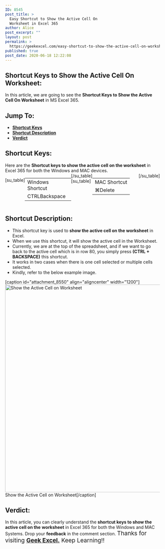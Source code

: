 ```yaml
---
ID: 8545
post_title: >
  Easy Shortcut to Show the Active Cell On
  Worksheet in Excel 365
author: Alice
post_excerpt: ""
layout: post
permalink: >
  https://geekexcel.com/easy-shortcut-to-show-the-active-cell-on-worksheet-in-excel-365/
published: true
post_date: 2020-06-18 12:22:08
---
```

<h2>Shortcut Keys to Show the Active Cell On Worksheet:</h2>
In this article, we are going to see the <strong>Shortcut Keys to Show the Active Cell On Worksheet</strong> in MS Excel 365.
<h2>Jump To:</h2>
<ul>
 	<li><strong><a href="#1">Shortcut Keys</a></strong></li>
 	<li><strong><a href="#2">Shortcut Description</a></strong></li>
 	<li><strong><a href="#3">Verdict</a></strong></li>
</ul>
<h2 id="1">Shortcut Keys:</h2>
Here are the <strong>Shortcut keys to show the active cell on the worksheet</strong> in Excel 365 for both the Windows and MAC devices.
<div style="display: flex;">

[su_table]
<table>
<tbody>
<tr>
<td>Windows Shortcut</td>
</tr>
<tr>
<td style="display: flex;"><span class="key-flex"><span class="win-key" style="width: 120px;"><span class="custom-span-key">CTRL</span></span></span><span class="key-flex"><span class="win-key" style="width: 180px;"><span class="custom-span-key">Backspace</span></span></span></td>
</tr>
</tbody>
</table>
[/su_table]
[su_table]
<table style="float: right;">
<tbody>
<tr>
<td>MAC Shortcut</td>
</tr>
<tr>
<td style="display: flex;"><span class="key-flex"><span class="mac-key"><span class="custom-span-key">⌘</span></span></span><span class="key-flex"><span class="mac-key" style="width: 120px;"><span class="custom-span-key">Delete</span></span></span></td>
</tr>
</tbody>
</table>
[/su_table]

</div>
<h2 id="2">Shortcut Description:</h2>
<ul>
 	<li>This shortcut key is used to <strong>show the active cell on the worksheet</strong> in Excel.</li>
 	<li>When we use this shortcut, it will show the active cell in the Worksheet.</li>
 	<li>Currently, we are at the top of the spreadsheet, and if we want to go back to the active cell which is in row 80, you simply press <strong>(CTRL + BACKSPACE)</strong> this shortcut.</li>
 	<li>It works in two cases when there is one cell selected or multiple cells selected.</li>
 	<li>Kindly, refer to the below example image.</li>
</ul>
[caption id="attachment_8550" align="aligncenter" width="1200"]<img class="size-full wp-image-8550" src="https://geekexcel.com/wp-content/uploads/2020/06/ezgif.com-optimize-23.gif" alt="Show the Active Cell on Worksheet" width="1200" height="675" /> Show the Active Cell on Worksheet[/caption]
<h2 id="3">Verdict:</h2>
In this article, you can clearly understand the <strong>shortcut keys to show the active cell on the</strong> <strong>worksheet</strong> in Excel 365 for both the Windows and MAC Systems. Drop your <strong>feedback</strong> in the comment section. <span style="font-size: 19px;">Thanks for visiting <strong><a href="https://geekexcel.com/">Geek Excel.</a></strong> Keep Learning!!</span>